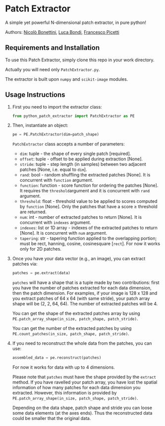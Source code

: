 # Patch Extractor

A simple yet powerful N-dimensional patch extractor, in pure python!

Authors: [Nicolò Bonettini](mailto:nicolo.bonettini@polimi.it), [Luca Bondi](mailto:luca.bondi@polimi.it), [Francesco Picetti](mailto:francesco.picetti@polimi.it)

## Requirements and Installation
To use this Patch Extractor, simply clone this repo in your work directory.

Actually you will need only `PatchExtractor.py`.

The extractor is built upon `numpy` and `scikit-image` modules. 

## Usage Instructions

1. First you need to import the extractor class:
    ```python
    from python_patch_extractor import PatchExtractor as PE
    ```

2. Then, instantiate an object:
    ```python
    pe = PE.PatchExtractor(dim=patch_shape)
    ```
    `PatchExtractor` class accepts a number of parameters:
     - `dim`: tuple - the shape of every single patch [required].
     - `offset`: tuple - offset to be applied during extraction [None].
     - `stride`: tuple - step length (in samples) between two adjacent patches [None, i.e. equal to `dim`].
     - `rand`: bool - random shuffling the extracted patches [None]. It is concurrent with `function` argument.
     - `function`: function - score function for ordering the patches [None]. It requires the `threshold`argument and it is concurrent with `rand` argument.
     - `threshold`: float - threshold value to be applied to scores computed by `function` [None]. Only the patches that have a score ≥ threshold are returned.
     - `num`: int - number of extracted patches to return [None]. It is concurrent with `indexes` argument.
     - `indexes`: list or 1D array - indexes of the extracted patches to return [None]. It is concurrent with `num` argument.
     - `tapering`: str - tapering function applied to the overlapping portion; must be rect, hanning, cosine, cosinesquare [`rect`]. For now it works only for 2D patches.

3. Once you have your data vector (e.g., an image), you can extract patches via:
    ```python
    patches = pe.extract(data)
    ```
   `patches` will have a shape that is a tuple made by two contributions:
   first you have the number of patches extracted for each data dimension,
   then the patch dimension. For examples, if your image is 128 x 128 and you extract
   patches of 64 x 64 (with same stride), your patch array shape will be (2, 2, 64, 64).
   The number of extracted patches will be 4.
   
   You can get the shape of the extracted patches array by using `PE.patch_array_shape(in_size, patch_shape, patch_stride)`.
   
   You can get the number of the extracted patches by using `PE.count_patches(in_size, patch_shape, patch_stride)`.
   
4. If you need to reconstruct the whole data from the patches, you can use:
    ```python
    assembled_data = pe.reconstruct(patches)
    ```
   For now it works for data with up to 4 dimensions.
   
   Please note that `patches` must have the shape provided by the `extract` method. 
   If you have ravelled your patch array, you have lost the spatial information of
   how many patches for each data dimension you extracted.
   However, this information is provided by `PE.patch_array_shape(in_size, patch_shape, patch_stride)`.
   
   Depending on the data shape, patch shape and stride you can loose some data elements (at the axes ends).
   Thus the reconstructed data could be smaller that the original data.
